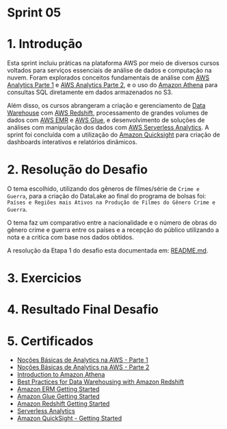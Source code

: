 # Sprint 05

# 1. Introdução

Esta sprint incluiu práticas na plataforma AWS por meio de diversos cursos voltados para serviços essenciais de análise de dados e computação na nuvem. Foram explorados conceitos fundamentais de análise com [AWS Analytics Parte 1](https://explore.skillbuilder.aws/learn/course/external/view/elearning/19345/nocoes-basicas-de-analytics-na-aws-parte-1-portugues-fundamentals-of-analytics-on-aws-part-1-portuguese) e [AWS Analytics Parte 2](https://explore.skillbuilder.aws/learn/course/external/view/elearning/19359/fundamentos-de-analytics-na-aws-parte-2-portugues-fundamentals-of-analytics-on-aws-part-2-portuguese), e o uso do [Amazon Athena](https://explore.skillbuilder.aws/learn/course/5838/Introduction%2520to%2520Amazon%2520Athena%2520%28Portuguese%29) para consultas SQL diretamente em dados armazenados no S3. 

Além disso, os cursos abrangeram a criação e gerenciamento de [Data Warehouse](https://explore.skillbuilder.aws/learn/course/6339/Best%2520Practices%2520for%2520Data%2520Warehousing%2520with%2520Amazon%2520Redshift%2520%28Portuguese%29) com [AWS Redshift](https://explore.skillbuilder.aws/learn/course/13655/Amazon%2520Redshift%2520Getting%2520Started), processamento de grandes volumes de dados com [AWS EMR](https://explore.skillbuilder.aws/learn/course/8827/Amazon%2520EMR%2520Getting%2520Started) e [AWS Glue](https://explore.skillbuilder.aws/learn/course/8171/AWS%2520Glue%2520Getting%2520Started), e desenvolvimento de soluções de análises com manipulação dos dados com [AWS Serverless Analytics](https://explore.skillbuilder.aws/learn/course/6256/Serverless%2520Analytics%2520%28Portuguese%29). A sprint foi concluída com a utilização do [Amazon Quicksight](https://explore.skillbuilder.aws/learn/course/14908/Amazon%2520QuickSight%2520-%2520Getting%2520Started) para criação de dashboards interativos e relatórios dinâmicos. 

# 2. Resolução do Desafio
O tema escolhido, utilizando dos gêneros de filmes/série de `Crime e Guerra`, para a criação do DataLake ao final do programa de bolsas foi: `Países e Regiões mais Ativos na Produção de Filmes do Gênero Crime e Guerra`.

O tema faz um comparativo entre a nacionalidade e o número de obras do gênero crime e guerra entre os países e a recepção do público utilizando a nota e a critica com base nos dados obtidos.

A resolução da Etapa 1 do desafio esta documentada em: [README.md](/Sprint6/Desafio/README.md).

# 3. Exercicios



# 4. Resultado Final Desafio


# 5. Certificados
- [Noções Básicas de Analytics na AWS - Parte 1](/Sprint6/Certificados/AWS_analytics_part1.pdf)
- [Noções Básicas de Analytics na AWS - Parte 2](/Sprint6/Certificados/AWS_analytics_part2.pdf)
- [Introduction to Amazon Athena](/Sprint6/Certificados/AWS_Athena_introduction.pdf)
- [Best Practices for Data Warehousing with Amazon Redshift](/Sprint6/Certificados/AWS_data_warehouse.pdf)
- [Amazon ERM Getting Started](/Sprint6/Certificados/AWS_EMR.pdf)
- [Amazon Glue Getting Started](/Sprint6/Certificados/AWS_Glue.pdf)
- [Amazon Redshift Getting Started](/Sprint6/Certificados/AWS_redshift.pdf)
- [Serverless Analytics](/Sprint6/Certificados/AWS_serverless_analytics.pdf)
- [Amazon QuickSight - Getting Started](/Sprint6/Certificados/AWS-quicksight.pdf)
